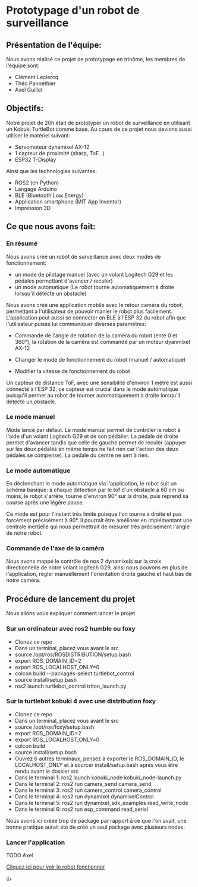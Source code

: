 # Prototypage d'un robot de surveillance

## Présentation de l'équipe:

Nous avons réalisé ce projet de prototypage en trinôme, les membres de l'équipe sont: <br>

- Clément Leclercq
- Théo Pannethier 
- Axel Guillet

## Objectifs:

Notre projet de 20h était de prototyper un robot de surveillance en utilisant un Kobuki TurtleBot comme base. Au cours de ce projet nous devions aussi utiliser le matériel suivant:

- Servomoteur dynamixel AX-12
- 1 capteur de proximité (sharp, ToF…)
- ESP32 T-Display
  
Ainsi que les technologies suivantes:

- ROS2 (en Python)
- Langage Arduino
- BLE (Bluetooth Low Energy)
- Application smartphone (MIT App Inventor)
- Impression 3D

## Ce que nous avons fait:

### En résumé

Nous avons créé un robot de surveillance avec deux modes de fonctionnement: 

- un mode de pilotage manuel (avec un volant Logitech G29 et les pédales permettant d'avancer / reculer)
- un mode automatique (Le robot tourne automatiquement à droite lorsqu'il détecte un obstacle)

Nous avons créé une application mobile avec le retour caméra du robot, permettant à l'utilisateur de pouvoir manier le robot plus facilement. L'application peut aussi se connecter en BLE à l'ESP 32 du robot afin que l'utilisateur puisse lui communiquer diverses paramètres:

- Commande de l'angle de rotation de la caméra du robot (ente 0 et 360°), la rotation de la caméra est commandé par un moteur dyanmixel AX-12

- Changer le mode de fonctionnement du robot (manuel / automatique)
  
- Modifier la vitesse de fonctionnement du robot

Un capteur de distance ToF, avec une sensibilité d'environ 1 mètre est aussi connecté à l'ESP 32, ce capteur est crucial dans le mode automatique puisqu'il permet au robot de tourner automatiquement à droite lorsqu'il détecte un obstacle.

### Le mode manuel

Mode lancé par défaut.
Le mode manuel permet de contrôler le robot à l'aide d'un volant Logitech G29 et de son pédalier.
La pédale de droite permet d'avancer tandis que celle de gauche permet de reculer (appuyer sur les deux pédales en même temps ne fait rien car l'action des deux pédales se compense).
La pédale du centre ne sert à rien.

### Le mode automatique

En déclenchant le mode automatique via l'application, le robot suit un schéma basique: à chaque détection par le tof d'un obstacle à 60 cm ou moins, le robot s'arrête, tourne d'environ 90° sur la droite, puis reprend sa course après une légère pause.

Ce mode est pour l'instant très limité puisque l'on tourne à droite et pas forcément précisément à 90°. Il pourrait être améliorer en implémentant une centrale inertielle qui nous permettrait de mesurer très précisément l'angle de notre robot.  

### Commande de l'axe de la caméra

Nous avons mappé le contrôle de nos 2 dynamixels sur la croix directionnelle de notre volant logitech G29, ainsi nous pouvons en plus de l'application, régler manuellement l'orientation droite gauche et haut bas de notre caméra.

## Procédure de lancement du projet

Nous allons vous expliquer comment lancer le projet

### Sur un ordinateur avec ros2 humble ou foxy

- Clonez ce repo
- Dans un terminal, placez vous avant le src
- source /opt/ros/ROSDISTRIBUTION/setup.bash
- export ROS_DOMAIN_ID=2
- export ROS_LOCALHOST_ONLY=0
- colcon build --packages-select turtlebot_control
- source install/setup.bash
- ros2 launch turtlebot_control triton_launch.py

### Sur la turtlebot kobuki 4 avec une distribution foxy

- Clonez ce repo
- Dans un terminal, placez vous avant le src
- source /opt/ros/foxy/setup.bash
- export ROS_DOMAIN_ID=2
- export ROS_LOCALHOST_ONLY=0
- colcon build
- source install/setup.bash
- Ouvrez 6 autres terminaux, pensez à exporter le ROS_DOMAIN_ID, le LOCALHOST_ONLY et à sourcer install/setup.bash après vous être rendu avant le dossier src
- Dans le terminal 1: ros2 launch kobuki_node kobuki_node-launch.py
- Dans le terminal 2: ros2 run camera_send camera_send
- Dans le terminal 3: ros2 run camera_control camera_control
- Dans le terminal 4: ros2 run dynamixel dynamixelControl
- Dans le terminal 5: ros2 run dynamixel_sdk_examples read_write_node 
- Dans le terminal 6: ros2 run esp_command read_serial

Nous avons ici créée trop de package par rapport à ce que l'on avait, une bonne pratique aurait été de créé un seul package avec plusieurs nodes.

### Lancer l'application
TODO Axel









[Cliquez ici pour voir le robot fonctionner](U)

:+1:



